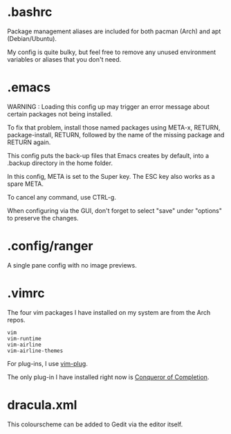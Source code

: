 # .bashrc

Package management aliases are included for both pacman (Arch) and apt (Debian/Ubuntu).

My config is quite bulky, but feel free to remove any unused environment variables or aliases that you don't need.

# .emacs

WARNING : Loading this config up may trigger an error message about certain packages not being installed.

To fix that problem, install those named packages using META-x, RETURN, package-install, RETURN, followed by the name of the missing package and RETURN again.

This config puts the back-up files that Emacs creates by default, into a .backup directory in the home folder.

In this config, META is set to the Super key. The ESC key also works as a spare META.

To cancel any command, use CTRL-g.

When configuring via the GUI, don't forget to select "save" under "options" to preserve the changes.

# .config/ranger

A single pane config with no image previews.

# .vimrc

The four vim packages I have installed on my system are from the Arch repos.

```
vim
vim-runtime
vim-airline
vim-airline-themes
```

For plug-ins, I use [vim-plug](https://www.youtube.com/watch?v=nDv9iPv_8R4).

The only plug-in I have installed right now is [Conqueror of Completion](https://github.com/neoclide/coc.nvim/wiki/Install-coc.nvim).

# dracula.xml

This colourscheme can be added to Gedit via the editor itself.
